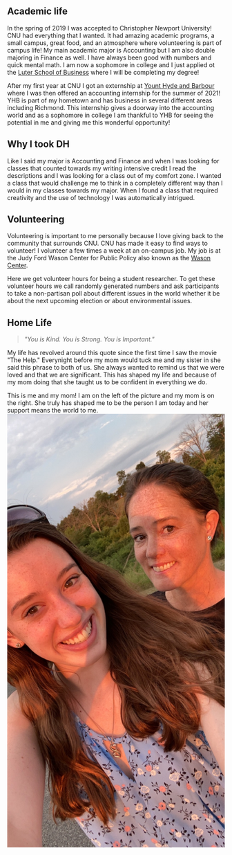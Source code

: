 ## Academic life
In the spring of 2019 I was accepted to Christopher Newport University! CNU had everything that I wanted. It had amazing academic programs, a small campus, great food, and an atmosphere where volunteering is part of campus life! My main academic major is Accounting but I am also double majoring in Finance as well. I have always been good with numbers and quick mental math. I am now a sophomore in college and I just applied ot the [Luter School of Business](https://cnu.edu/academics/departments/business/) where I will be completing my degree!


After my first year at CNU I got an externship at [Yount Hyde and Barbour](https://www.yhbcpa.com) where I was then offered an accounting internship for the summer of 2021! YHB is part of my hometown and has business in several different areas including Richmond. This internship gives a doorway into the accounting world and as a sophomore in college I am thankful to YHB for seeing the potential in me and giving me this wonderful opportunity!
## Why I took DH
Like I said my major is Accounting and Finance and when I was looking for classes that counted towards my writing intensive credit I read the descriptions and I was looking for a class out of my comfort zone. I wanted a class that would challenge me to think in a completely different way than I would in my classes towards my major. When I found a class that required creativity and the use of technology I was automatically intrigued.
## Volunteering
Volunteering is important to me personally because I love giving back to the community that surrounds CNU. CNU has made it easy to find ways to volunteer! I volunteer a few times a week at an on-campus job. My job is at the Judy Ford Wason Center for Public Policy also known as the [Wason Center](https://cnu.edu/wasoncenter).


Here we get volunteer hours for being a student researcher. To get these volunteer hours we call randomly generated numbers and ask participants to take a non-partisan poll about different issues in the world whether it be about the next upcoming election or about environmental issues.
## Home Life
> *"You is Kind. You is Strong. You is Important."*

My life has revolved around this quote since the first time I saw the movie "The Help." Everynight before my mom would tuck me and my sister in she said this phrase to both of us. She always wanted to remind us that we were loved and that we are significant. This has shaped my life and because of my mom doing that she taught us to be confident in everything we do. 


This is me and my mom! I am on the left of the picture and my mom is on the right. She truly has shaped me to be the person I am today and her support means the world to me.
![My mom!](https://raw.githubusercontent.com/AlyssaM9988/alyssa-meyer/master/IMG_6460.jpeg)
